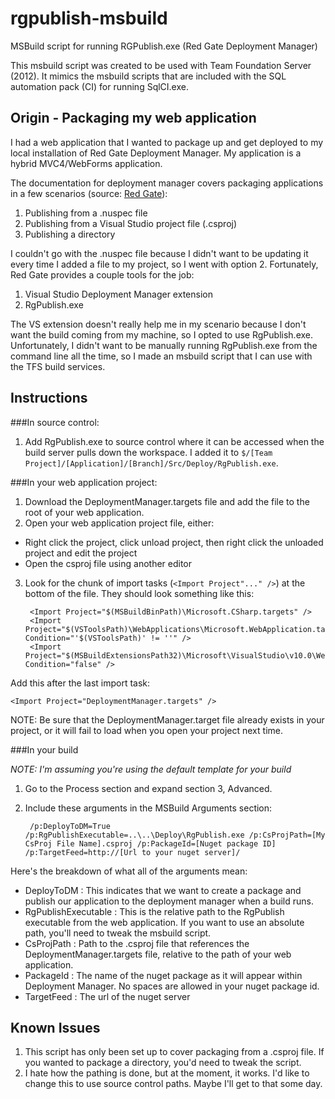 rgpublish-msbuild
=================

MSBuild script for running RGPublish.exe (Red Gate Deployment Manager)

This msbuild script was created to be used with Team Foundation Server (2012).  It mimics the msbuild scripts that are included with the SQL automation pack (CI) for running SqlCI.exe.


Origin - Packaging my web application
-------------------------------------

I had a web application that I wanted to package up and get deployed to my local installation of Red Gate Deployment Manager.  My application is a hybrid MVC4/WebForms application.

The documentation for deployment manager covers packaging applications in a few scenarios (source: [Red Gate](http://documentation.red-gate.com/display/DM2/Packaging+applications)):

1. Publishing from a .nuspec file
2. Publishing from a Visual Studio project file (.csproj)
3. Publishing a directory

I couldn't go with the .nuspec file because I didn't want to be updating it every time I added a file to my project, so I went with option 2.  Fortunately, Red Gate provides a couple tools for the job:

1. Visual Studio Deployment Manager extension
2. RgPublish.exe

The VS extension doesn't really help me in my scenario because I don't want the build coming from my machine, so I opted to use RgPublish.exe.  Unfortunately, I didn't want to be manually running RgPublish.exe from the command line all the time, so I made an msbuild script that I can use with the TFS build services.


Instructions
------------

###In source control:
1. Add RgPublish.exe to source control where it can be accessed when the build server pulls down the workspace.  I added it to `$/[Team Project]/[Application]/[Branch]/Src/Deploy/RgPublish.exe`.

###In your web application project:
1. Download the DeploymentManager.targets file and add the file to the root of your web application.
2. Open your web application project file, either:
  - Right click the project, click unload project, then right click the unloaded project and edit the project
  - Open the csproj file using another editor
3. Look for the chunk of import tasks (`<Import Project"..." />`) at the bottom of the file.  They should look something like this:

        <Import Project="$(MSBuildBinPath)\Microsoft.CSharp.targets" />
        <Import Project="$(VSToolsPath)\WebApplications\Microsoft.WebApplication.targets" Condition="'$(VSToolsPath)' != ''" />
        <Import Project="$(MSBuildExtensionsPath32)\Microsoft\VisualStudio\v10.0\WebApplications\Microsoft.WebApplication.targets" Condition="false" />

Add this after the last import task:
  
    <Import Project="DeploymentManager.targets" />
  
NOTE: Be sure that the DeploymentManager.target file already exists in your project, or it will fail to load when you open your project next time.

  
###In your build

*NOTE: I'm assuming you're using the default template for your build*

1. Go to the Process section and expand section 3, Advanced.
2. Include these arguments in the MSBuild Arguments section:

        /p:DeployToDM=True /p:RgPublishExecutable=..\..\Deploy\RgPublish.exe /p:CsProjPath=[My CsProj File Name].csproj /p:PackageId=[Nuget package ID] /p:TargetFeed=http://[Url to your nuget server]/

Here's the breakdown of what all of the arguments mean:
- DeployToDM : This indicates that we want to create a package and publish our application to the deployment manager when a build runs.
- RgPublishExecutable : This is the relative path to the RgPublish executable from the web application.  If you want to use an absolute path, you'll need to tweak the msbuild script.
- CsProjPath : Path to the .csproj file that references the DeploymentManager.targets file, relative to the path of your web application.
- PackageId : The name of the nuget package as it will appear within Deployment Manager.  No spaces are allowed in your nuget package id.
- TargetFeed : The url of the nuget server

Known Issues
------------

1. This script has only been set up to cover packaging from a .csproj file.  If you wanted to package a directory, you'd need to tweak the script.
2. I hate how the pathing is done, but at the moment, it works.  I'd like to change this to use source control paths.  Maybe I'll get to that some day.

